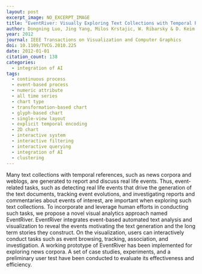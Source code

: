```yaml
---
layout: post
excerpt_image: NO_EXCERPT_IMAGE
title: "EventRiver: Visually Exploring Text Collections with Temporal References"
author: Dongning Luo, Jing Yang, Milos Krstajic, W. Ribarsky & D. Keim
year: 2012
journal: IEEE Transactions on Visualization and Computer Graphics
doi: 10.1109/TVCG.2010.225
date: 2012-01-01
citation_count: 138
categories:
  - integration of AI
tags:
  - continuous process
  - event-based process
  - numeric attribute
  - all time series
  - chart type
  - transformation-based chart
  - glyph-based chart
  - single-view layout
  - explicit temporal encoding
  - 2D chart
  - interactive system
  - interactive filtering
  - interactive querying
  - integration of AI
  - clustering
---
```

Many text collections with temporal references, such as news corpora and weblogs, are generated to report and discuss real life events. Thus, event-related tasks, such as detecting real life events that drive the generation of the text documents, tracking event evolutions, and investigating reports and commentaries about events of interest, are important when exploring such text collections. To incorporate and leverage human efforts in conducting such tasks, we propose a novel visual analytics approach named EventRiver. EventRiver integrates event-based automated text analysis and visualization to reveal the events motivating the text generation and the long term stories they construct. On the visualization, users can interactively conduct tasks such as event browsing, tracking, association, and investigation. A working prototype of EventRiver has been implemented for exploring news corpora. A set of case studies, experiments, and a preliminary user test have been conducted to evaluate its effectiveness and efficiency.

